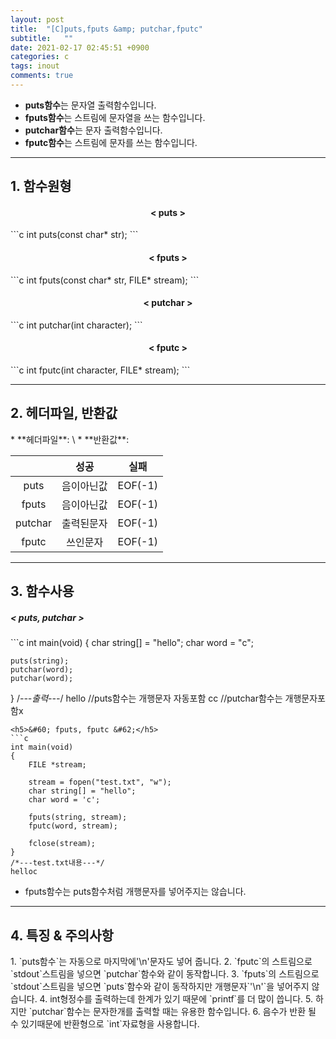 ```yaml
---
layout: post
title:  "[C]puts,fputs &amp; putchar,fputc"
subtitle:   ""
date: 2021-02-17 02:45:51 +0900
categories: c
tags: inout
comments: true
---
```


* **puts함수**는 문자열 출력함수입니다.
* **fputs함수**는 스트림에 문자열을 쓰는 함수입니다.
* **putchar함수**는 문자 출력함수입니다.
* **fputc함수**는 스트림에 문자를 쓰는 함수입니다.

* * *
<h2>1. 함수원형</h2>
<h4 align="middle">&#60; puts &#62;</h4>
```c
int puts(const char* str);
```
<h4 align="middle">&#60; fputs &#62;</h4>
```c
int fputs(const char* str, FILE* stream);
```
<h4 align="middle">&#60; putchar &#62;</h4>
```c
int putchar(int character);
```
<h4 align="middle">&#60; fputc &#62;</h4>
```c
int fputc(int character, FILE* stream);
```

* * *
<h2>2. 헤더파일, 반환값</h2>
* **헤더파일**: \<stdio.h\>
* **반환값**:

  ||성공|실패|
  |:--:|:--:|:--:|
  |puts|음이아닌값|EOF(-1)|
  |fputs|음이아닌값|EOF(-1)|
  |putchar|출력된문자|EOF(-1)|
  |fputc|쓰인문자|EOF(-1)|
  
* * *
<h2>3. 함수사용</h2>
<h5>&#60; puts, putchar &#62;</h5>
```c
int main(void)
{
	char string[] = "hello";
    char word = "c";

    puts(string);
    putchar(word);
    putchar(word);
}
/*---출력---*/
hello     //puts함수는 개행문자 자동포함 
cc        //putchar함수는 개행문자포함x
```
<h5>&#60; fputs, fputc &#62;</h5>
```c
int main(void)
{
	FILE *stream;

	stream = fopen("test.txt", "w");
	char string[] = "hello";
    char word = 'c';

    fputs(string, stream);
	fputc(word, stream);

	fclose(stream);
}
/*---test.txt내용---*/
helloc
```
* fputs함수는 puts함수처럼 개행문자를 넣어주지는 않습니다.

* * *
<h2>4. 특징 & 주의사항</h2>
1. `puts함수`는 자동으로 마지막에'\n'문자도 넣어 줍니다.
2. `fputc`의 스트림으로 `stdout`스트림을 넣으면 `putchar`함수와 같이 동작합니다.
3. `fputs`의 스트림으로 `stdout`스트림을 넣으면 `puts`함수와 같이 동작하지만 개행문자`'\n'`을 넣어주지 않습니다.
4. int형정수를 출력하는데 한계가 있기 때문에 `printf`를 더 많이 씁니다.
5. 하지만 `putchar`함수는 문자한개를 출력할 때는 유용한 함수입니다.
6. 음수가 반환 될 수 있기때문에 반환형으로 `int`자료형을 사용합니다.